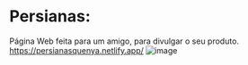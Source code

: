 # Persianas:
Página Web feita para um amigo, para divulgar o seu produto.
https://persianasquenya.netlify.app/
![image](https://user-images.githubusercontent.com/108906522/185791247-477cf178-5ba9-4468-827d-c8fd58c46ae8.png)
